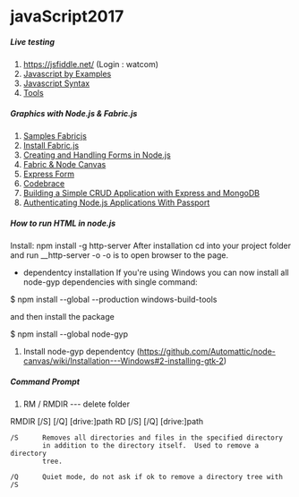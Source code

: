 # javaScript2017
##### Live testing 
1. https://jsfiddle.net/ (Login : watcom)
1. [Javascript by Examples](https://www.w3schools.com/js/js_examples.asp)
1. [Javascript Syntax](https://github.com/java2017/javaScript2017/blob/master/books/JavaScript.pdf)
1. [Tools](https://designshack.net/articles/css/5-online-playgrounds-for-html-css-and-javascript-compared/)

##### Graphics with Node.js & Fabric.js
1. [Samples Fabricjs](http://fabricjs.com/test/node/)
1. [Install Fabric.js](https://www.npmjs.com/package/fabric)
1. [Creating and Handling Forms in Node.js](https://www.sitepoint.com/creating-and-handling-forms-in-node-js/)
1. [Fabric & Node Canvas](http://www.javascriptexamples.info/code/fabric%20node%20canvas/)
1. [Express Form](https://www.npmjs.com/package/express-form)
1. [Codebrace](https://closebrace.com/tutorials)
1. [Building a Simple CRUD Application with Express and MongoDB](https://zellwk.com/blog/crud-express-mongodb/)
1. [Authenticating Node.js Applications With Passport](https://code.tutsplus.com/tutorials/authenticating-nodejs-applications-with-passport--cms-21619)

##### How to run HTML in node.js
Install: 
npm install -g http-server
After installation cd into your project folder and run 
__http-server -o 
-o is to open browser to the page.


* dependentcy installation
If you're using Windows you can now install all node-gyp dependencies with single command:

 $ npm install --global --production windows-build-tools

and then install the package

 $ npm install --global node-gyp
 
1. Install node-gyp dependentcy (https://github.com/Automattic/node-canvas/wiki/Installation---Windows#2-installing-gtk-2)

##### Command Prompt
1. RM / RMDIR --- delete folder 

RMDIR [/S] [/Q] [drive:]path
RD [/S] [/Q] [drive:]path

    /S      Removes all directories and files in the specified directory
            in addition to the directory itself.  Used to remove a directory
            tree.

    /Q      Quiet mode, do not ask if ok to remove a directory tree with /S
